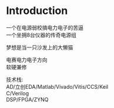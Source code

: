 # Introduction

一个在电源弱校搞电力电子的苦逼  
一个坐拥8台仪器的传奇电源组  

梦想是当一只沙发上的大懒猫  

电赛电力电子方向   
软硬兼修  

技术栈:  
AD/立创EDA/Matlab/Vivado/Vitis/CCS/Keil  
C/Verilog  
DSP/FPGA/ZYNQ  
